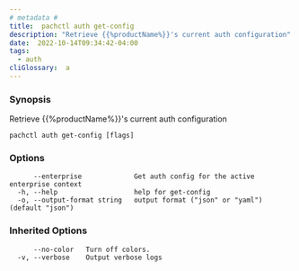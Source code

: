 ```yaml
---
# metadata # 
title:  pachctl auth get-config
description: "Retrieve {{%productName%}}'s current auth configuration"
date:  2022-10-14T09:34:42-04:00
tags:
  - auth
cliGlossary:  a
---
```


### Synopsis

Retrieve {{%productName%}}'s current auth configuration

```
pachctl auth get-config [flags]
```

### Options

```
      --enterprise             Get auth config for the active enterprise context
  -h, --help                   help for get-config
  -o, --output-format string   output format ("json" or "yaml") (default "json")
```

### Inherited Options

```
      --no-color   Turn off colors.
  -v, --verbose    Output verbose logs
```

